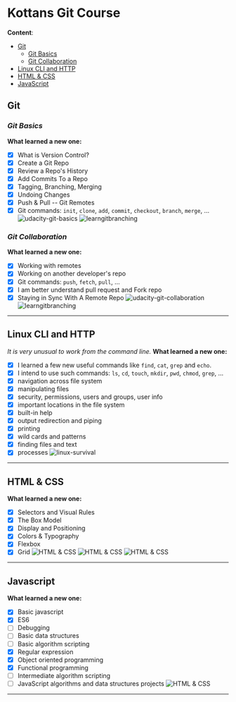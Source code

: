 # Kottans Git Course
**Content**:
- [Git](#git)
  - [Git Basics](#git-basics)
  - [Git Collaboration](#git-collaboration)
- [Linux CLI and HTTP](#linux-cli-and-http)
- [HTML & CSS](#html--css)
- [JavaScript](#javascript)
## Git

### _Git Basics_
**What learned a new one:**
- [x] What is Version Control?
- [x] Create a Git Repo
- [x] Review a Repo's History
- [x] Add Commits To a Repo
- [x] Tagging, Branching, Merging
- [x] Undoing Changes
- [x] Push & Pull -- Git Remotes
- [x] Git commands: `init`, `clone`, `add`, `commit`, `checkout`, `branch`, `merge`, ...
![udacity-git-basics](git/udacity-git-basics.png)
![learngitbranching](git/learngitbranching-basics.png)
### _Git Collaboration_
**What learned a new one:**
- [x] Working with remotes
- [x] Working on another developer's repo
- [x] Git commands: `push`, `fetch`, `pull`, ...
- [x] I am better understand pull request and Fork repo
- [x] Staying in Sync With A Remote Repo
![udacity-git-collaboration](git/udacity-git-collaboration.png)
![learngitbranching](git/learngitbranching-collaboration.png)
***
    
## Linux CLI and HTTP
*It is very unusual to work from the command line.*
**What learned a new one:**
- [x] I learned a few new useful commands like `find`, `cat`, `grep` and `echo`.
- [x] I intend to use such commands: `ls`, `cd`, `touch`, `mkdir`, `pwd`, `chmod`, `grep`, ...
- [x] navigation across file system
- [x] manipulating files
- [x] security, permissions, users and groups, user info
- [x] important locations in the file system
- [x] built-in help
- [x] output redirection and piping
- [x] printing
- [x] wild cards and patterns
- [x] finding files and text
- [x] processes
![linux-survival](linux-cli/linux-survival.png)
***

## HTML & CSS
**What learned a new one:**
- [x] Selectors and Visual Rules
- [x] The Box Model
- [x] Display and Positioning
- [x] Colors & Typography
- [x] Flexbox
- [x] Grid
![HTML & CSS](html-css/codecademy-learn-css.png)
![HTML & CSS](html-css/flexboxfroggy.png)
![HTML & CSS](html-css/FCC_Responsive_Web_Design_Certification.png)
***

## Javascript
**What learned a new one:**
- [x] Basic javascript
- [x] ES6
- [ ] Debugging
- [ ] Basic data structures
- [ ] Basic algorithm scripting
- [x] Regular expression
- [x] Object oriented programming
- [x] Functional programming
- [ ] Intermediate algorithm scripting
- [ ] JavaScript algorithms and data structures projects
![HTML & CSS](js/FFC_JavaScript_Algorithms_and_Data_Structures_Certification.png)
***